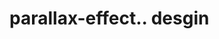 # parallax-effect.. desgin                                                                                                                                                                                                                                                                                                                                                                                                                                                                                                                                                                                                                                                                                     
